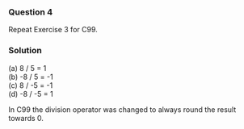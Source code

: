 ### Question 4

Repeat Exercise 3 for C99.

### Solution

(a) 8 / 5 = 1  
(b) -8 / 5 = -1  
(c) 8 / -5 = -1  
(d) -8 / -5 = 1

In C99 the division operator was changed to always round the result towards 0.

